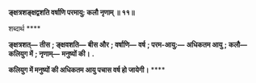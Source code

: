 **ङ्क्षत्रशङ्क्षद्वशति वर्षाणि परमायु: कलौ नृणाम् ॥ ११॥** 

शब्दार्थ **** 

**ङ्क्षत्रशत्—** **तीस** **; ङ्क्षवशति—** **बीस और** **; वर्षाणि—** **वर्ष** **; परम-आयु:—** **अधिकतम आयु** **; कलौ—** **कलियुग में** **; नृणाम्—** **मनुष्यों की।** **.** 

**कलियुग में मनुष्यों की अधिकतम आयु पचास वर्ष हो जायेगी।** **** 